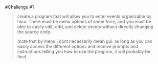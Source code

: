 #Challenge #1

> create a program that will allow you to enter events organizable by hour. There must be menu options of some form, and you must be able to easily edit, add, and delete events without directly changing the source code.
>
> (note that by menu i dont necessarily mean gui. as long as you can easily access the different options and receive prompts and instructions telling you how to use the program, it will probably be fine)
